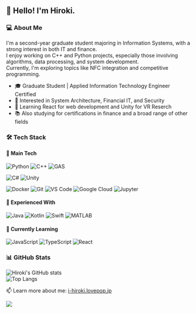 ## 👋 Hello! I'm Hiroki.

### 💻 About Me
I'm a second-year graduate student majoring in Information Systems, with a strong interest in both IT and finance.  
I enjoy working on C++ and Python projects, especially those involving algorithms, data processing, and system development.  
Currently, I'm exploring topics like NFC integration and competitive programming.

- 🎓 Graduate Student | Applied Information Technology Engineer Certified
- 🧠 Interested in System Architecture, Financial IT, and Security
- 🌱 Learning React for web development and Unity for VR Reserch
- 📚 Also studying for certifications in finance and a broad range of other fields


### 🛠 Tech Stack
#### 🔧 Main Tech
![Python](https://img.shields.io/badge/-Python-3776AB?style=flat&logo=python&logoColor=white)
![C++](https://img.shields.io/badge/-C++-00599C?style=flat&logo=c%2b%2b&logoColor=white)
![GAS](https://img.shields.io/badge/-Google%20Apps%20Script-4285F4?style=flat&logo=google&logoColor=white)

![C#](https://img.shields.io/badge/-C%23-239120?style=flat&logo=c-sharp&logoColor=white)
![Unity](https://img.shields.io/badge/-Unity-000000?style=flat&logo=unity&logoColor=white)

![Docker](https://img.shields.io/badge/-Docker-2496ED?style=flat&logo=docker&logoColor=white)
![Git](https://img.shields.io/badge/-Git-F05032?style=flat&logo=git&logoColor=white)
![VS Code](https://img.shields.io/badge/-VS%20Code-007ACC?style=flat&logo=visual-studio-code&logoColor=white)
![Google Cloud](https://img.shields.io/badge/-Google%20Cloud-4285F4?style=flat&logo=google-cloud&logoColor=white)
![Jupyter](https://img.shields.io/badge/-Jupyter-F37626?style=flat&logo=jupyter&logoColor=white)


#### 🧪 Experienced With
![Java](https://img.shields.io/badge/-Java-007396?style=flat&logo=java&logoColor=white)
![Kotlin](https://img.shields.io/badge/-Kotlin-7F52FF?style=flat&logo=kotlin&logoColor=white)
![Swift](https://img.shields.io/badge/-Swift-FA7343?style=flat&logo=swift&logoColor=white)
![MATLAB](https://img.shields.io/badge/-MATLAB-0076A8?style=flat&logo=Mathworks&logoColor=white)

#### 🧠 Currently Learning
![JavaScript](https://img.shields.io/badge/-JavaScript-F7DF1E?style=flat&logo=javascript&logoColor=black)
![TypeScript](https://img.shields.io/badge/-TypeScript-3178C6?style=flat&logo=typescript&logoColor=white)
![React](https://img.shields.io/badge/-React-61DAFB?style=flat&logo=react&logoColor=white)

### 📊 GitHub Stats
![Hiroki's GitHub stats](https://github-readme-stats.vercel.app/api?username=Hiroki1389&show_icons=true&include_all_commits=true&theme=tokyonight)  
![Top Langs](https://github-readme-stats.vercel.app/api/top-langs/?username=Hiroki1389&layout=compact&theme=tokyonight)

<!-- 
### 🏆 Achievements
- 🏅  
-->

📫 Learn more about me: [i-hiroki.lovepop.jp](https://i-hiroki.lovepop.jp)

<!--
### 📫 Contact
- 🐦 X (Twitter): [@temp](https://x.com/temp)
-->

<div align="left">
  <img src="https://komarev.com/ghpvc/?username=hiroki1389" />
</div>
